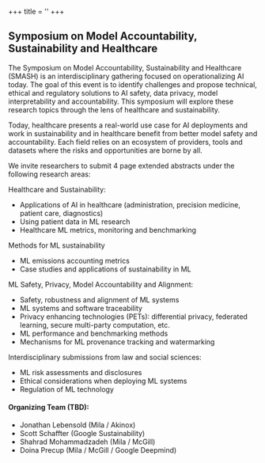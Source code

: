 +++
title = ''
+++
## Symposium on Model Accountability, Sustainability and Healthcare
The Symposium on Model Accountability, Sustainability and Healthcare (SMASH) is an interdisciplinary gathering focused on operationalizing AI today. The goal of this event is to identify challenges and propose technical, ethical and regulatory solutions to AI safety, data privacy, model interpretability and accountability. This symposium will explore these research topics through the lens of healthcare and sustainability.

Today, healthcare presents a real-world use case for AI deployments and work in sustainability and in healthcare benefit from better model safety and accountability. Each field relies on an ecosystem of providers, tools and datasets where the risks and opportunities are borne by all.

We invite researchers to submit 4 page extended abstracts under the following research areas:

Healthcare and Sustainability:
- Applications of AI in healthcare (administration, precision medicine, patient care, diagnostics)
- Using patient data in ML research
- Healthcare ML metrics, monitoring and benchmarking

Methods for ML sustainability
- ML emissions accounting metrics
- Case studies and applications of sustainability in ML

ML Safety, Privacy, Model Accountability and Alignment:
- Safety, robustness and alignment of ML systems
- ML systems and software traceability
- Privacy enhancing technologies (PETs): differential privacy, federated learning, secure multi-party computation, etc.
- ML performance and benchmarking methods
- Mechanisms for ML provenance tracking and watermarking

Interdisciplinary submissions from law and social sciences:
- ML risk assessments and disclosures
- Ethical considerations when deploying ML systems
- Regulation of ML technology

#### Organizing Team (TBD):
- Jonathan Lebensold (Mila / Akinox)
- Scott Schaffter (Google Sustainability)
- Shahrad Mohammadzadeh (Mila / McGill)
- Doina Precup (Mila / McGill / Google Deepmind)

